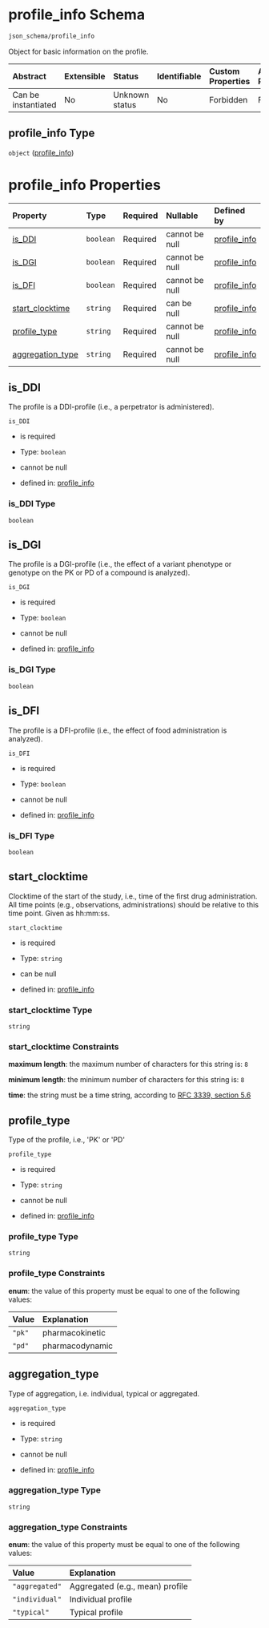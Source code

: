 # profile\_info Schema

```txt
json_schema/profile_info
```

Object for basic information on the profile.

| Abstract            | Extensible | Status         | Identifiable | Custom Properties | Additional Properties | Access Restrictions | Defined In                                                                          |
| :------------------ | :--------- | :------------- | :----------- | :---------------- | :-------------------- | :------------------ | :---------------------------------------------------------------------------------- |
| Can be instantiated | No         | Unknown status | No           | Forbidden         | Forbidden             | none                | [profile\_info.schema.json](../out/profile_info.schema.json "open original schema") |

## profile\_info Type

`object` ([profile\_info](profile_info.md))

# profile\_info Properties

| Property                               | Type      | Required | Nullable       | Defined by                                                                                                           |
| :------------------------------------- | :-------- | :------- | :------------- | :------------------------------------------------------------------------------------------------------------------- |
| [is\_DDI](#is_ddi)                     | `boolean` | Required | cannot be null | [profile\_info](profile_info-properties-is_ddi.md "json_schema/profile_info#/properties/is_DDI")                     |
| [is\_DGI](#is_dgi)                     | `boolean` | Required | cannot be null | [profile\_info](profile_info-properties-is_dgi.md "json_schema/profile_info#/properties/is_DGI")                     |
| [is\_DFI](#is_dfi)                     | `boolean` | Required | cannot be null | [profile\_info](profile_info-properties-is_dfi.md "json_schema/profile_info#/properties/is_DFI")                     |
| [start\_clocktime](#start_clocktime)   | `string`  | Required | can be null    | [profile\_info](profile_info-properties-start_clocktime.md "json_schema/profile_info#/properties/start_clocktime")   |
| [profile\_type](#profile_type)         | `string`  | Required | cannot be null | [profile\_info](profile_info-properties-profile_type.md "json_schema/profile_info#/properties/profile_type")         |
| [aggregation\_type](#aggregation_type) | `string`  | Required | cannot be null | [profile\_info](profile_info-properties-aggregation_type.md "json_schema/profile_info#/properties/aggregation_type") |

## is\_DDI

The profile is a DDI-profile (i.e., a perpetrator is administered).

`is_DDI`

*   is required

*   Type: `boolean`

*   cannot be null

*   defined in: [profile\_info](profile_info-properties-is_ddi.md "json_schema/profile_info#/properties/is_DDI")

### is\_DDI Type

`boolean`

## is\_DGI

The profile is a DGI-profile (i.e., the effect of a variant phenotype or genotype on the PK or PD of a compound is analyzed).

`is_DGI`

*   is required

*   Type: `boolean`

*   cannot be null

*   defined in: [profile\_info](profile_info-properties-is_dgi.md "json_schema/profile_info#/properties/is_DGI")

### is\_DGI Type

`boolean`

## is\_DFI

The profile is a DFI-profile (i.e., the effect of food administration is analyzed).

`is_DFI`

*   is required

*   Type: `boolean`

*   cannot be null

*   defined in: [profile\_info](profile_info-properties-is_dfi.md "json_schema/profile_info#/properties/is_DFI")

### is\_DFI Type

`boolean`

## start\_clocktime

Clocktime of the start of the study, i.e., time of the first drug administration. All time points (e.g., observations, administrations) should be relative to this time point. Given as hh:mm:ss.

`start_clocktime`

*   is required

*   Type: `string`

*   can be null

*   defined in: [profile\_info](profile_info-properties-start_clocktime.md "json_schema/profile_info#/properties/start_clocktime")

### start\_clocktime Type

`string`

### start\_clocktime Constraints

**maximum length**: the maximum number of characters for this string is: `8`

**minimum length**: the minimum number of characters for this string is: `8`

**time**: the string must be a time string, according to [RFC 3339, section 5.6](https://tools.ietf.org/html/rfc3339 "check the specification")

## profile\_type

Type of the profile, i.e., 'PK' or 'PD'

`profile_type`

*   is required

*   Type: `string`

*   cannot be null

*   defined in: [profile\_info](profile_info-properties-profile_type.md "json_schema/profile_info#/properties/profile_type")

### profile\_type Type

`string`

### profile\_type Constraints

**enum**: the value of this property must be equal to one of the following values:

| Value  | Explanation     |
| :----- | :-------------- |
| `"pk"` | pharmacokinetic |
| `"pd"` | pharmacodynamic |

## aggregation\_type

Type of aggregation, i.e. individual, typical or aggregated.

`aggregation_type`

*   is required

*   Type: `string`

*   cannot be null

*   defined in: [profile\_info](profile_info-properties-aggregation_type.md "json_schema/profile_info#/properties/aggregation_type")

### aggregation\_type Type

`string`

### aggregation\_type Constraints

**enum**: the value of this property must be equal to one of the following values:

| Value          | Explanation                     |
| :------------- | :------------------------------ |
| `"aggregated"` | Aggregated (e.g., mean) profile |
| `"individual"` | Individual profile              |
| `"typical"`    | Typical profile                 |
